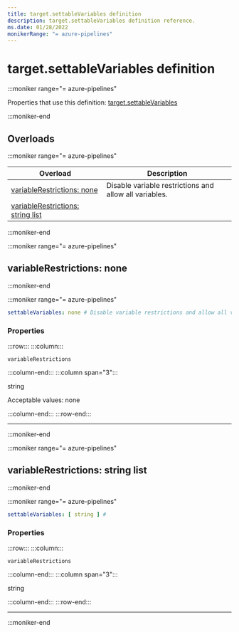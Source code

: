 ```yaml
---
title: target.settableVariables definition
description: target.settableVariables definition reference.
ms.date: 01/28/2022
monikerRange: "= azure-pipelines"
---
```


# target.settableVariables definition


:::moniker range="= azure-pipelines"

Properties that use this definition: [target.settableVariables](target.md)

:::moniker-end

## Overloads

:::moniker range="= azure-pipelines" 

| Overload | Description |
|----------|-------------|
| [variableRestrictions: none](#variablerestrictions-none) | Disable variable restrictions and allow all variables. |
| [variableRestrictions: string list](#variablerestrictions-string-list) |  |

:::moniker-end

<!-- Remarks -->

:::moniker range="= azure-pipelines"

## variableRestrictions: none

:::moniker-end



:::moniker range="= azure-pipelines"

<!-- :::api-definition signature="variableRestrictions(none)" version="azure-pipelines"::: -->


```yaml
settableVariables: none # Disable variable restrictions and allow all variables.
```

### Properties


<!-- :::api-property::: -->
:::row:::
  :::column:::
   <!-- :::api-property-name::: -->
   `variableRestrictions`
   <!-- :::api-property-name-end::: -->
  :::column-end:::
  :::column span="3":::
<!-- :::api-property-type::: --> 
string
<!-- :::api-property-type-end::: -->  
<!-- :::api-desc type="property"::: -->Acceptable values: none
 <!-- :::api-desc-end::: -->
  :::column-end:::
:::row-end:::
<!-- :::api-property-end::: -->
___





<!-- :::api-definition-end::: -->

:::moniker-end


<!-- Remarks -->


<!-- Examples -->

:::moniker range="= azure-pipelines"

## variableRestrictions: string list

:::moniker-end



:::moniker range="= azure-pipelines"

<!-- :::api-definition signature="variableRestrictions[string]" version="azure-pipelines"::: -->


```yaml
settableVariables: [ string ] # 
```

### Properties


<!-- :::api-property::: -->
:::row:::
  :::column:::
   <!-- :::api-property-name::: -->
   `variableRestrictions`
   <!-- :::api-property-name-end::: -->
  :::column-end:::
  :::column span="3":::
<!-- :::api-property-type::: --> 
string
<!-- :::api-property-type-end::: -->  
<!-- :::api-desc type="property"::: -->
 <!-- :::api-desc-end::: -->
  :::column-end:::
:::row-end:::
<!-- :::api-property-end::: -->
___





<!-- :::api-definition-end::: -->

:::moniker-end


<!-- Remarks -->


<!-- Examples -->


